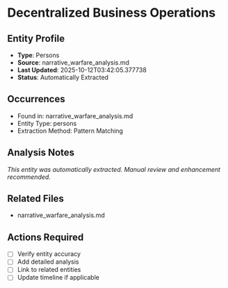 # Decentralized Business Operations

## Entity Profile
- **Type**: Persons
- **Source**: narrative_warfare_analysis.md
- **Last Updated**: 2025-10-12T03:42:05.377738
- **Status**: Automatically Extracted

## Occurrences
- Found in: narrative_warfare_analysis.md
- Entity Type: persons
- Extraction Method: Pattern Matching

## Analysis Notes
*This entity was automatically extracted. Manual review and enhancement recommended.*

## Related Files
- narrative_warfare_analysis.md

## Actions Required
- [ ] Verify entity accuracy
- [ ] Add detailed analysis
- [ ] Link to related entities
- [ ] Update timeline if applicable
